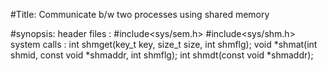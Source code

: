 #Title:
Communicate b/w two processes using shared memory

#synopsis:
header files : #include<sys/sem.h>
	       #include<sys/shm.h>
system calls : int shmget(key_t key, size_t size, int shmflg);
	       void *shmat(int shmid, const void *shmaddr, int shmflg);
               int shmdt(const void *shmaddr);


